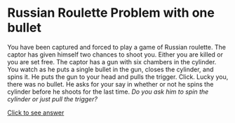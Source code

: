 # Russian Roulette Problem with one bullet

You have been captured and forced to play a game of Russian roulette. The 
captor has given himself two chances to shoot you. Either you are killed or you 
are set free. The captor has a gun with six chambers in the cylinder. You watch 
as he puts a single bullet in the gun, closes the cylinder, and spins it. He 
puts the gun to your head and pulls the trigger. Click. Lucky you, there was no 
bullet. He asks for your say in whether or not he spins the cylinder before he 
shoots for the last time. *Do you ask him to spin the cylinder or just pull the 
trigger?*

[Click to see answer](../answers/russian_roulette_one_bullet_answer.md)
